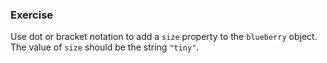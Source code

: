 ### Exercise

Use dot or bracket notation to add a `size` property to the `blueberry` object. The value of `size` should be the string `"tiny"`.

